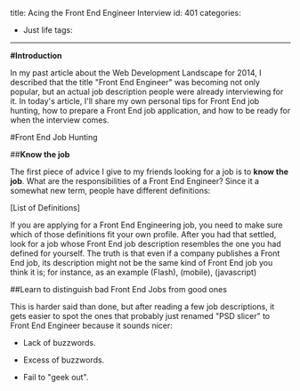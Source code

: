 title: Acing the Front End Engineer Interview
id: 401
categories:
  - Just life
tags:
---

**#Introduction**

In my past article about the Web Development Landscape for 2014, I described that the title "Front End Engineer" was becoming not only popular, but an actual job description people were already interviewing for it. In today's article, I'll share my own personal tips for Front End job hunting, how to prepare a Front End job application, and how to be ready for when the interview comes.

#Front End Job Hunting

##**Know the job**

The first piece of advice I give to my friends looking for a job is to **know the job**. What are the responsibilities of a Front End Engineer? Since it a somewhat new term, people have different definitions:

[List of Definitions]

If you are applying for a Front End Engineering job, you need to make sure which of those definitions fit your own profile. After you had that settled, look for a job whose Front End job description resembles the one you had defined for yourself. The truth is that even if a company publishes a Front End job, its description might not be the same kind of Front End job you think it is; for instance, as an example (Flash), (mobile), (javascript)

##Learn to distinguish bad Front End Jobs from good ones

This is harder said than done, but after reading a few job descriptions, it gets easier to spot the ones that probably just renamed "PSD slicer" to Front End Engineer because it sounds nicer:

* Lack of buzzwords.

* Excess of buzzwords.

* Fail to "geek out".

&nbsp;
